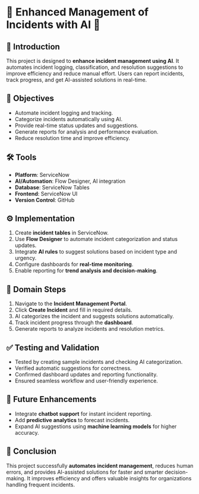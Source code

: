 # 🚨 Enhanced Management of Incidents with AI 🤖

## 📖 Introduction
This project is designed to **enhance incident management using AI**. It automates incident logging, classification, and resolution suggestions to improve efficiency and reduce manual effort. Users can report incidents, track progress, and get AI-assisted solutions in real-time.


## 🎯 Objectives
- Automate incident logging and tracking.  
- Categorize incidents automatically using AI.  
- Provide real-time status updates and suggestions.  
- Generate reports for analysis and performance evaluation.  
- Reduce resolution time and improve efficiency.

## 🛠️ Tools
- **Platform**: ServiceNow  
- **AI/Automation**: Flow Designer, AI integration  
- **Database**: ServiceNow Tables  
- **Frontend**: ServiceNow UI  
- **Version Control**: GitHub  

## ⚙️ Implementation
1. Create **incident tables** in ServiceNow.  
2. Use **Flow Designer** to automate incident categorization and status updates.  
3. Integrate **AI rules** to suggest solutions based on incident type and urgency.  
4. Configure dashboards for **real-time monitoring**.  
5. Enable reporting for **trend analysis and decision-making**.  

## 📝 Domain Steps
1. Navigate to the **Incident Management Portal**.  
2. Click **Create Incident** and fill in required details.  
3. AI categorizes the incident and suggests solutions automatically.  
4. Track incident progress through the **dashboard**.  
5. Generate reports to analyze incidents and resolution metrics.
     

## ✅ Testing and Validation
- Tested by creating sample incidents and checking AI categorization.  
- Verified automatic suggestions for correctness.  
- Confirmed dashboard updates and reporting functionality.  
- Ensured seamless workflow and user-friendly experience.

## 🔮 Future Enhancements
- Integrate **chatbot support** for instant incident reporting.  
- Add **predictive analytics** to forecast incidents.  
- Expand AI suggestions using **machine learning models** for higher accuracy.  

## 🏁 Conclusion
This project successfully **automates incident management**, reduces human errors, and provides AI-assisted solutions for faster and smarter decision-making. It improves efficiency and offers valuable insights for organizations handling frequent incidents.

